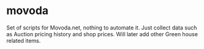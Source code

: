 # movoda
Set of scripts for Movoda.net, nothing to automate it. Just collect data such as Auction pricing history and shop prices. Will later add other Green house related items.
